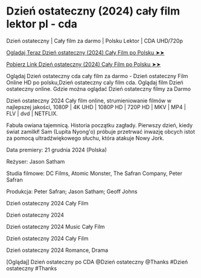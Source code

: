 # Dzień ostateczny (2024) cały film lektor pl - cda
Dzień ostateczny | Cały film za darmo | Polsku Lektor | CDA UHD/720p

<a href="https://love-4k.com/pl/movie/1196470/survive-gitcodepl"> Oglądaj Teraz Dzień ostateczny (2024) Cały Film po Polsku ➤➤  </a>

<a href="https://love-4k.com/pl/movie/1196470/survive-gitcodepl"> Pobierz Link Dzień ostateczny (2024) Cały Film po Polsku ➤➤ </a>

Oglądaj Dzień ostateczny cda cały film za darmo - Dzień ostateczny Film Online HD po polsku,Dzień ostateczny caly film cda. Oglądaj film Dzień ostateczny online. Gdzie można oglądać Dzień ostateczny filmy za Darmo

Dzień ostateczny 2024 Cały film online, strumieniowanie filmów w najlepszej jakości, 1080P | 4K UHD | 1080P HD | 720P HD | MKV | MP4 | FLV | dvd | NETFLIX.

Fabuła owiana tajemnicą. Historia początku zagłady. Pierwszy dzień, kiedy świat zamilkł! Sam (Lupita Nyong'o) próbuje przetrwać inwazję obcych istot za pomocą ultradźwiękowego słuchu, która atakuje Nowy Jork.

Data premiery: 21 grudnia 2024 (Polska)

Reżyser: Jason Satham

Studia filmowe: DC Films, Atomic Monster, The Safran Company, Peter Safran

Produkcja: Peter Safran; Jason Satham; Geoff Johns

Dzień ostateczny 2024 Cały Film

Dzień ostateczny 2024

Dzień ostateczny 2024 Music Cały Film

Dzień ostateczny 2024 Cały Film

Dzień ostateczny 2024 Romance, Drama

[Oglądaj] Dzień ostateczny po CDA @Dzień ostateczny @Thanks #Dzień ostateczny #Thanks
